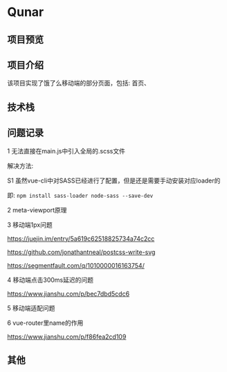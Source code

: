 # Qunar



## 项目预览


## 项目介绍

该项目实现了饿了么移动端的部分页面，包括: 首页、


## 技术栈




## 问题记录

1 无法直接在main.js中引入全局的.scss文件

解决方法:

S1 虽然vue-cli中对SASS已经进行了配置，但是还是需要手动安装对应loader的

即: `npm install sass-loader node-sass --save-dev`


2 meta-viewport原理



3 移动端1px问题

  https://juejin.im/entry/5a619c62518825734a74c2cc

  https://github.com/jonathantneal/postcss-write-svg

  https://segmentfault.com/q/1010000016163754/



4 移动端点击300ms延迟的问题

  https://www.jianshu.com/p/bec7dbd5cdc6



5 移动端适配问题

  


6 vue-router里name的作用

  https://www.jianshu.com/p/f86fea2cd109



## 其他